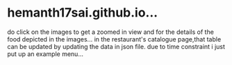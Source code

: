 # hemanth17sai.github.io...
do click on the images to get a zoomed in view and for the details of the food depicted in the images...
in the restaurant's catalogue page,that table can be updated by updating the data in json file. due to time constraint i just put up an example menu...

